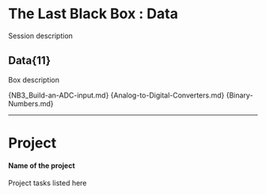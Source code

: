 # The Last Black Box : Data
Session description

## Data{11}
Box description

{NB3_Build-an-ADC-input.md}
{Analog-to-Digital-Converters.md}
{Binary-Numbers.md}

---

# Project
#### Name of the project
Project tasks listed here
